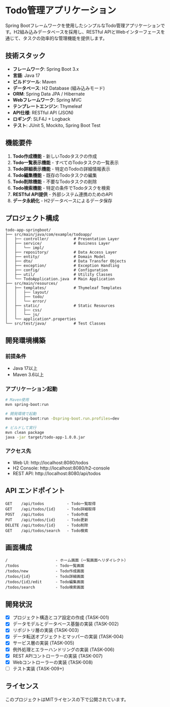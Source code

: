 # Todo管理アプリケーション

Spring Bootフレームワークを使用したシンプルなTodo管理アプリケーションです。H2組み込みデータベースを採用し、RESTful APIとWebインターフェースを通じて、タスクの効率的な管理機能を提供します。

## 技術スタック

- **フレームワーク**: Spring Boot 3.x
- **言語**: Java 17
- **ビルドツール**: Maven
- **データベース**: H2 Database (組み込みモード)
- **ORM**: Spring Data JPA / Hibernate
- **Webフレームワーク**: Spring MVC
- **テンプレートエンジン**: Thymeleaf
- **API仕様**: RESTful API (JSON)
- **ロギング**: SLF4J + Logback
- **テスト**: JUnit 5, Mockito, Spring Boot Test

## 機能要件

1. **Todo作成機能** - 新しいTodoタスクの作成
2. **Todo一覧表示機能** - すべてのTodoタスクの一覧表示
3. **Todo詳細表示機能** - 特定のTodoの詳細情報表示
4. **Todo編集機能** - 既存のTodoタスクの編集
5. **Todo削除機能** - 不要なTodoタスクの削除
6. **Todo検索機能** - 特定の条件でTodoタスクを検索
7. **RESTful API提供** - 外部システム連携のためのAPI
8. **データ永続化** - H2データベースによるデータ保存

## プロジェクト構成

```
todo-app-springboot/
├── src/main/java/com/example/todoapp/
│   ├── controller/           # Presentation Layer
│   ├── service/              # Business Layer
│   │   └── impl/
│   ├── repository/           # Data Access Layer
│   ├── entity/               # Domain Model
│   ├── dto/                  # Data Transfer Objects
│   ├── exception/            # Exception Handling
│   ├── config/               # Configuration
│   ├── util/                 # Utility Classes
│   └── TodoApplication.java  # Main Application
├── src/main/resources/
│   ├── templates/            # Thymeleaf Templates
│   │   ├── layout/
│   │   ├── todo/
│   │   └── error/
│   ├── static/               # Static Resources
│   │   ├── css/
│   │   └── js/
│   └── application*.properties
└── src/test/java/            # Test Classes
```

## 開発環境構築

### 前提条件

- Java 17以上
- Maven 3.6以上

### アプリケーション起動

```bash
# Maven使用
mvn spring-boot:run

# 開発環境で起動
mvn spring-boot:run -Dspring-boot.run.profiles=dev

# ビルドして実行
mvn clean package
java -jar target/todo-app-1.0.0.jar
```

### アクセス先

- Web UI: http://localhost:8080/todos
- H2 Console: http://localhost:8080/h2-console
- REST API: http://localhost:8080/api/todos

## API エンドポイント

```
GET    /api/todos          - Todo一覧取得
GET    /api/todos/{id}     - Todo詳細取得
POST   /api/todos          - Todo作成
PUT    /api/todos/{id}     - Todo更新
DELETE /api/todos/{id}     - Todo削除
GET    /api/todos/search   - Todo検索
```

## 画面構成

```
/                     - ホーム画面（一覧画面へリダイレクト）
/todos                - Todo一覧画面
/todos/new            - Todo作成画面
/todos/{id}           - Todo詳細画面
/todos/{id}/edit      - Todo編集画面
/todos/search         - Todo検索画面
```

## 開発状況

- [x] プロジェクト構造とコア設定の作成 (TASK-001)
- [x] データモデルとデータベース基盤の実装 (TASK-002)
- [x] リポジトリ層の実装 (TASK-003)
- [x] データ転送オブジェクトとマッパーの実装 (TASK-004)
- [x] サービス層の実装 (TASK-005)
- [x] 例外処理とエラーハンドリングの実装 (TASK-006)
- [x] REST APIコントローラーの実装 (TASK-007)
- [x] Webコントローラーの実装 (TASK-008)
- [ ] テスト実装 (TASK-009+)

## ライセンス

このプロジェクトはMITライセンスの下で公開されています。